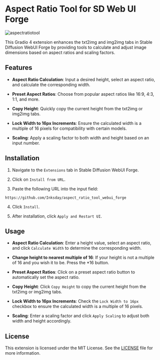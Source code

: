 # Aspect Ratio Tool for SD Web UI Forge

![aspectratiotool](https://github.com/user-attachments/assets/b5a74660-cb8c-4c35-a63e-5f1c876e4758)

This Gradio 4 extension enhances the txt2img and img2img tabs in Stable Diffusion WebUI Forge by providing tools to calculate and adjust image dimensions based on aspect ratios and scaling factors.

## Features

- **Aspect Ratio Calculation**: Input a desired height, select an aspect ratio, and calculate the corresponding width.

- **Preset Aspect Ratios**: Choose from popular aspect ratios like 16:9, 4:3, 1:1, and more.

- **Copy Height**: Quickly copy the current height from the txt2img or img2img tabs.

- **Lock Width to 16px Increments**: Ensure the calculated width is a multiple of 16 pixels for compatibility with certain models.

- **Scaling**: Apply a scaling factor to both width and height based on an input number.

## Installation

1. Navigate to the `Extensions` tab in Stable Diffusion WebUI Forge.

2. Click on `Install from URL`.

3. Paste the following URL into the input field:

```plaintext
https://github.com/Inksday/aspect_ratio_tool_webui_forge
```

4. Click `Install`.

5. After installation, click `Apply and Restart UI`.

## Usage

- **Aspect Ratio Calculation**: Enter a height value, select an aspect ratio, and click `Calculate Width` to determine the corresponding width.

- **Change height to nearest multiple of 16**: If your height is not a multiple of 16 and you wish it to be. Press the *16 button.

- **Preset Aspect Ratios**: Click on a preset aspect ratio button to automatically set the aspect ratio.

- **Copy Height**: Click `Copy Height` to copy the current height from the txt2img or img2img tabs.

- **Lock Width to 16px Increments**: Check the `Lock Width to 16px` checkbox to ensure the calculated width is a multiple of 16 pixels.

- **Scaling**: Enter a scaling factor and click `Apply Scaling` to adjust both width and height accordingly.

## License

This extension is licensed under the MIT License. See the [LICENSE](LICENSE) file for more information.
